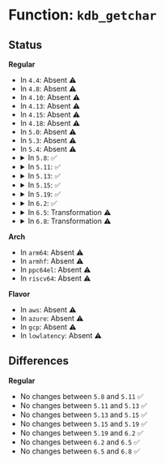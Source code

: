 # Function: <code>kdb_getchar</code>

## Status
<b>Regular</b>
<ul>
<li>
In <code>4.4</code>: Absent ⚠️
</li>
<li>
In <code>4.8</code>: Absent ⚠️
</li>
<li>
In <code>4.10</code>: Absent ⚠️
</li>
<li>
In <code>4.13</code>: Absent ⚠️
</li>
<li>
In <code>4.15</code>: Absent ⚠️
</li>
<li>
In <code>4.18</code>: Absent ⚠️
</li>
<li>
In <code>5.0</code>: Absent ⚠️
</li>
<li>
In <code>5.3</code>: Absent ⚠️
</li>
<li>
In <code>5.4</code>: Absent ⚠️
</li>
<li>
<details>
<summary>In <code>5.8</code>: ✅</summary>

```c
char kdb_getchar();
```

**Collision:** Unique Global

**Inline:** No

**Transformation:** False

**Instances:**

```
In kernel/debug/kdb/kdb_io.c (ffffffff8119b3b0)
Location: kernel/debug/kdb/kdb_io.c:126
Inline: False
Direct callers:
  - kernel/debug/kdb/kdb_io.c:vkdb_printf
  - kernel/debug/kdb/kdb_io.c:kdb_read
  - kernel/debug/kdb/kdb_io.c:kdb_read
  - kernel/debug/kdb/kdb_io.c:kdb_read
  - kernel/debug/kdb/kdb_io.c:kdb_read
  - kernel/debug/kdb/kdb_io.c:kdb_read
  - kernel/debug/kdb/kdb_io.c:kdb_read
  - kernel/debug/kdb/kdb_io.c:kdb_read
  - kernel/debug/kdb/kdb_io.c:kdb_read
  - kernel/debug/kdb/kdb_io.c:kdb_read
  - kernel/debug/kdb/kdb_bt.c:kdb_bt1
```
**Symbols:**

```
ffffffff8119b3b0-ffffffff8119b55d: kdb_getchar (STB_GLOBAL)
```
</details>
</li>
<li>
<details>
<summary>In <code>5.11</code>: ✅</summary>

```c
char kdb_getchar();
```

**Collision:** Unique Global

**Inline:** No

**Transformation:** False

**Instances:**

```
In kernel/debug/kdb/kdb_io.c (ffffffff81198530)
Location: kernel/debug/kdb/kdb_io.c:126
Inline: False
Direct callers:
  - kernel/debug/kdb/kdb_io.c:vkdb_printf
  - kernel/debug/kdb/kdb_io.c:kdb_read
  - kernel/debug/kdb/kdb_io.c:kdb_read
  - kernel/debug/kdb/kdb_io.c:kdb_read
  - kernel/debug/kdb/kdb_io.c:kdb_read
  - kernel/debug/kdb/kdb_io.c:kdb_read
  - kernel/debug/kdb/kdb_io.c:kdb_read
  - kernel/debug/kdb/kdb_io.c:kdb_read
  - kernel/debug/kdb/kdb_io.c:kdb_read
  - kernel/debug/kdb/kdb_io.c:kdb_read
  - kernel/debug/kdb/kdb_bt.c:kdb_bt1
```
**Symbols:**

```
ffffffff81198530-ffffffff811986dd: kdb_getchar (STB_GLOBAL)
```
</details>
</li>
<li>
<details>
<summary>In <code>5.13</code>: ✅</summary>

```c
char kdb_getchar();
```

**Collision:** Unique Global

**Inline:** No

**Transformation:** False

**Instances:**

```
In kernel/debug/kdb/kdb_io.c (ffffffff81199380)
Location: kernel/debug/kdb/kdb_io.c:126
Inline: False
Direct callers:
  - kernel/debug/kdb/kdb_io.c:vkdb_printf
  - kernel/debug/kdb/kdb_io.c:kdb_read
  - kernel/debug/kdb/kdb_io.c:kdb_read
  - kernel/debug/kdb/kdb_io.c:kdb_read
  - kernel/debug/kdb/kdb_io.c:kdb_read
  - kernel/debug/kdb/kdb_io.c:kdb_read
  - kernel/debug/kdb/kdb_io.c:kdb_read
  - kernel/debug/kdb/kdb_io.c:kdb_read
  - kernel/debug/kdb/kdb_io.c:kdb_read
  - kernel/debug/kdb/kdb_io.c:kdb_read
  - kernel/debug/kdb/kdb_bt.c:kdb_bt1
```
**Symbols:**

```
ffffffff81199380-ffffffff8119952d: kdb_getchar (STB_GLOBAL)
```
</details>
</li>
<li>
<details>
<summary>In <code>5.15</code>: ✅</summary>

```c
char kdb_getchar();
```

**Collision:** Unique Global

**Inline:** No

**Transformation:** False

**Instances:**

```
In kernel/debug/kdb/kdb_io.c (ffffffff811c3160)
Location: kernel/debug/kdb/kdb_io.c:126
Inline: False
Direct callers:
  - kernel/debug/kdb/kdb_io.c:vkdb_printf
  - kernel/debug/kdb/kdb_io.c:kdb_read
  - kernel/debug/kdb/kdb_io.c:kdb_read
  - kernel/debug/kdb/kdb_io.c:kdb_read
  - kernel/debug/kdb/kdb_io.c:kdb_read
  - kernel/debug/kdb/kdb_io.c:kdb_read
  - kernel/debug/kdb/kdb_io.c:kdb_read
  - kernel/debug/kdb/kdb_io.c:kdb_read
  - kernel/debug/kdb/kdb_io.c:kdb_read
  - kernel/debug/kdb/kdb_io.c:kdb_read
  - kernel/debug/kdb/kdb_bt.c:kdb_bt1
```
**Symbols:**

```
ffffffff811c3160-ffffffff811c330d: kdb_getchar (STB_GLOBAL)
```
</details>
</li>
<li>
<details>
<summary>In <code>5.19</code>: ✅</summary>

```c
char kdb_getchar();
```

**Collision:** Unique Global

**Inline:** No

**Transformation:** False

**Instances:**

```
In kernel/debug/kdb/kdb_io.c (ffffffff811f6980)
Location: kernel/debug/kdb/kdb_io.c:125
Inline: False
Direct callers:
  - kernel/debug/kdb/kdb_io.c:vkdb_printf
  - kernel/debug/kdb/kdb_io.c:kdb_read
  - kernel/debug/kdb/kdb_io.c:kdb_read
  - kernel/debug/kdb/kdb_io.c:kdb_read
  - kernel/debug/kdb/kdb_io.c:kdb_read
  - kernel/debug/kdb/kdb_io.c:kdb_read
  - kernel/debug/kdb/kdb_io.c:kdb_read
  - kernel/debug/kdb/kdb_io.c:kdb_read
  - kernel/debug/kdb/kdb_io.c:kdb_read
  - kernel/debug/kdb/kdb_io.c:kdb_read
  - kernel/debug/kdb/kdb_bt.c:kdb_bt1
```
**Symbols:**

```
ffffffff811f6980-ffffffff811f6b53: kdb_getchar (STB_GLOBAL)
```
</details>
</li>
<li>
<details>
<summary>In <code>6.2</code>: ✅</summary>

```c
char kdb_getchar();
```

**Collision:** Unique Global

**Inline:** No

**Transformation:** False

**Instances:**

```
In kernel/debug/kdb/kdb_io.c (ffffffff8123dbe0)
Location: kernel/debug/kdb/kdb_io.c:125
Inline: False
Direct callers:
  - kernel/debug/kdb/kdb_io.c:vkdb_printf
  - kernel/debug/kdb/kdb_io.c:kdb_read
  - kernel/debug/kdb/kdb_io.c:kdb_read
  - kernel/debug/kdb/kdb_io.c:kdb_read
  - kernel/debug/kdb/kdb_io.c:kdb_read
  - kernel/debug/kdb/kdb_io.c:kdb_read
  - kernel/debug/kdb/kdb_io.c:kdb_read
  - kernel/debug/kdb/kdb_io.c:kdb_read
  - kernel/debug/kdb/kdb_io.c:kdb_read
  - kernel/debug/kdb/kdb_io.c:kdb_read
  - kernel/debug/kdb/kdb_bt.c:kdb_bt1
```
**Symbols:**

```
ffffffff8123dbe0-ffffffff8123ddb3: kdb_getchar (STB_GLOBAL)
```
</details>
</li>
<li>
<details>
<summary>In <code>6.5</code>: Transformation ⚠️</summary>

```c
char kdb_getchar();
```

**Collision:** Unique Global

**Inline:** No

**Transformation:** True

**Instances:**

```
In kernel/debug/kdb/kdb_io.c (0)
Location: kernel/debug/kdb/kdb_io.c:125
Inline: False
Direct callers:
  - kernel/debug/kdb/kdb_io.c:vkdb_printf
  - kernel/debug/kdb/kdb_io.c:kdb_read
  - kernel/debug/kdb/kdb_io.c:kdb_read
  - kernel/debug/kdb/kdb_io.c:kdb_read
  - kernel/debug/kdb/kdb_io.c:kdb_read
  - kernel/debug/kdb/kdb_io.c:kdb_read
  - kernel/debug/kdb/kdb_io.c:kdb_read
  - kernel/debug/kdb/kdb_io.c:kdb_read
  - kernel/debug/kdb/kdb_bt.c:kdb_bt1
```
**Symbols:**

```
ffffffff820db1c5-ffffffff820db1e6: kdb_getchar.cold (STB_LOCAL)
ffffffff81254c10-ffffffff81254e1b: kdb_getchar (STB_GLOBAL)
```
</details>
</li>
<li>
<details>
<summary>In <code>6.8</code>: Transformation ⚠️</summary>

```c
char kdb_getchar();
```

**Collision:** Unique Global

**Inline:** No

**Transformation:** True

**Instances:**

```
In kernel/debug/kdb/kdb_io.c (0)
Location: kernel/debug/kdb/kdb_io.c:125
Inline: False
Direct callers:
  - kernel/debug/kdb/kdb_io.c:vkdb_printf
  - kernel/debug/kdb/kdb_io.c:kdb_read
  - kernel/debug/kdb/kdb_io.c:kdb_read
  - kernel/debug/kdb/kdb_io.c:kdb_read
  - kernel/debug/kdb/kdb_io.c:kdb_read
  - kernel/debug/kdb/kdb_io.c:kdb_read
  - kernel/debug/kdb/kdb_io.c:kdb_read
  - kernel/debug/kdb/kdb_io.c:kdb_read
  - kernel/debug/kdb/kdb_bt.c:kdb_bt1
```
**Symbols:**

```
ffffffff821b6f00-ffffffff821b6f21: kdb_getchar.cold (STB_LOCAL)
ffffffff8126ea90-ffffffff8126ec9b: kdb_getchar (STB_GLOBAL)
```
</details>
</li>
</ul>
<b>Arch</b>
<ul>
<li>
In <code>arm64</code>: Absent ⚠️
</li>
<li>
In <code>armhf</code>: Absent ⚠️
</li>
<li>
In <code>ppc64el</code>: Absent ⚠️
</li>
<li>
In <code>riscv64</code>: Absent ⚠️
</li>
</ul>
<b>Flavor</b>
<ul>
<li>
In <code>aws</code>: Absent ⚠️
</li>
<li>
In <code>azure</code>: Absent ⚠️
</li>
<li>
In <code>gcp</code>: Absent ⚠️
</li>
<li>
In <code>lowlatency</code>: Absent ⚠️
</li>
</ul>

## Differences
<b>Regular</b>
<ul>
<li>
No changes between <code>5.8</code> and <code>5.11</code> ✅
</li>
<li>
No changes between <code>5.11</code> and <code>5.13</code> ✅
</li>
<li>
No changes between <code>5.13</code> and <code>5.15</code> ✅
</li>
<li>
No changes between <code>5.15</code> and <code>5.19</code> ✅
</li>
<li>
No changes between <code>5.19</code> and <code>6.2</code> ✅
</li>
<li>
No changes between <code>6.2</code> and <code>6.5</code> ✅
</li>
<li>
No changes between <code>6.5</code> and <code>6.8</code> ✅
</li>
</ul>
